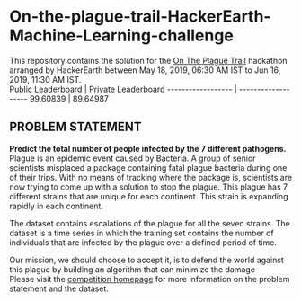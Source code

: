 # On-the-plague-trail-HackerEarth-Machine-Learning-challenge
This repository contains the solution for the [On The Plague Trail](https://www.hackerearth.com/challenges/competitive/on-the-plague-trail-hackerearth-machine-learning-challenge/) hackathon arranged by HackerEarth between May 18, 2019, 06:30 AM IST to Jun 16, 2019, 11:30 AM IST.  
Public Leaderboard | Private Leaderboard
------------------ | -------------------
99.60839 | 89.64987

## PROBLEM STATEMENT ##
**Predict the total number of people infected by the 7 different pathogens.**
Plague is an epidemic event caused by Bacteria. A group of senior scientists misplaced a package containing fatal plague bacteria during one of their trips. With no means of tracking where the package is, scientists are now trying to come up with a solution to stop the plague. This plague has 7 different strains that are unique for each continent. This strain is expanding rapidly in each continent.

The dataset contains escalations of the plague for all the seven strains. The dataset is a time series in which the training set contains the number of individuals that are infected by the plague over a defined period of time.

Our mission, we should choose to accept it, is to defend the world against this plague by building an algorithm that can minimize the damage  
Please visit the [competition homepage](https://www.hackerearth.com/challenges/competitive/on-the-plague-trail-hackerearth-machine-learning-challenge/) for more information on the problem statement and the dataset.
